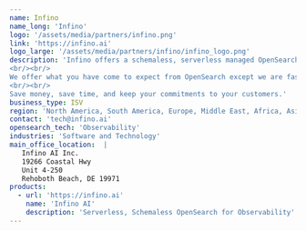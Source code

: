 ```yaml
---
name: Infino
name_long: 'Infino'
logo: '/assets/media/partners/infino.png'
link: 'https://infino.ai'
logo_large: '/assets/media/partners/infino/infino_logo.png'
description: 'Infino offers a schemaless, serverless managed OpenSearch service. Founded by former AWS OpenSearch engineers, we have replaced Lucene with a next-gen proprietary engine optimized for Observability use cases and internal developer platforms. 
<br/><br/>
We offer what you have come to expect from OpenSearch except we are faster and with more observability features. Store logs, metrics, traces, code, tickets, etc. in one index. Query all your data at once via languages you already know: Natural language, Query DSL, PromQL, SQL, PPL, etc. Ask questions you simply could not ask with Lucene. Scale and manage your data more simply: No snapshots, no mapping explosions, no slow aggregations, and no cluster management.
<br/><br/>
Save money, save time, and keep your commitments to your customers.'
business_type: ISV
region: 'North America, South America, Europe, Middle East, Africa, Asia Pacific, Australia'
contact: 'tech@infino.ai'
opensearch_tech: 'Observability'
industries: 'Software and Technology'
main_office_location:  |
   Infino AI Inc.
   19266 Coastal Hwy
   Unit 4-250
   Rehoboth Beach, DE 19971
products:
  - url: 'https://infino.ai'
    name: 'Infino AI'
    description: 'Serverless, Schemaless OpenSearch for Observability'
---
```

